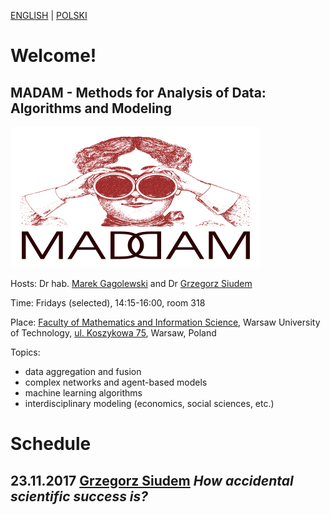 [ENGLISH](index.html) | [POLSKI](index_pl.html)

# Welcome!

## MADAM - Methods for Analysis of Data: Algorithms and Modeling

![MADAM](madam_400_225.png)

Hosts: Dr hab. [Marek Gagolewski](http://www.gagolewski.com) and Dr [Grzegorz Siudem](http://www.if.pw.edu.pl/~siudem/)

Time: Fridays (selected), 14:15-16:00, room 318

Place: [Faculty of Mathematics and Information Science](https://ww2.mini.pw.edu.pl/), Warsaw University of Technology, [ul. Koszykowa 75](https://goo.gl/maps/83p1mQsCmrz), Warsaw, Poland

Topics:

* data aggregation and fusion
* complex networks and agent-based models
* machine learning algorithms
* interdisciplinary modeling (economics, social sciences, etc.)

# Schedule

## 23.11.2017 [Grzegorz Siudem](http://www.if.pw.edu.pl/~siudem/) *How accidental scientific success is?*
